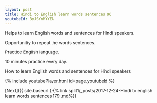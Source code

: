 ```yaml
---
layout: post
title: Hindi to English learn words sentences 96 
youtubeId: ByJSYnMYYEA
---
```

 
 
Helps to learn English words and sentences for Hindi speakers.

Opportunitiy to repeat the words sentences. 

Practice English language. 
 
10 minutes practice every day. 
 
How to learn English words and sentences for Hindi speakers 
 
{% include youtubePlayer.html id=page.youtubeId %}
 
 
[Next]({{ site.baseurl }}{% link  split1/_posts/2017-12-24-Hindi to english learn words sentences 179 .md%})
 
